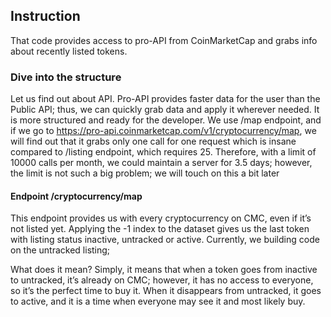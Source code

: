 ## Instruction

That code provides access to pro-API from CoinMarketCap and grabs info about recently listed tokens.

### Dive into the structure

Let us find out about API. Pro-API provides faster data for the user than the Public API; thus, we can quickly grab data and apply it wherever needed.
It is more structured and ready for the developer. We use /map endpoint, and if we go to https://pro-api.coinmarketcap.com/v1/cryptocurrency/map, we will
find out that it grabs only one call for one request which is insane compared to /listing endpoint, which requires 25.
Therefore, with a limit of 10000 calls per month, we could maintain a server for 3.5 days; however, the limit is not such a big problem;
we will touch on this a bit later
  
#### Endpoint /cryptocurrency/map
This endpoint provides us with every cryptocurrency on CMC, even if it’s not listed yet. Applying the -1 index to the dataset gives us the last token
with listing status inactive, untracked or active. Currently, we building code on the untracked listing;

What does it mean? Simply, it means that when a token goes from inactive to untracked, it’s already on CMC; however, it has no access to everyone, so
it’s the perfect time to buy it. When it disappears from untracked, it goes to active, and it is a time when everyone may see it and most likely buy.
